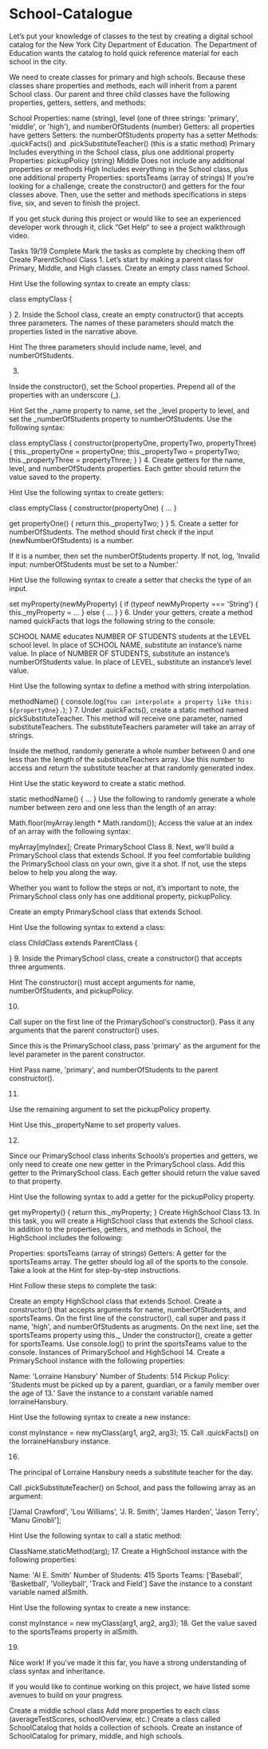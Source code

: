 # School-Catalogue

Let’s put your knowledge of classes to the test by creating a digital school catalog for the New York City Department of Education. The Department of Education wants the catalog to hold quick reference material for each school in the city.

We need to create classes for primary and high schools. Because these classes share properties and methods, each will inherit from a parent School class. Our parent and three child classes have the following properties, getters, setters, and methods:

School
Properties: name (string), level (one of three strings: 'primary', 'middle', or 'high'), and numberOfStudents (number)
Getters: all properties have getters
Setters: the numberOfStudents property has a setter
Methods: .quickFacts() and .pickSubstituteTeacher() (this is a static method)
Primary
Includes everything in the School class, plus one additional property
Properties: pickupPolicy (string)
Middle
Does not include any additional properties or methods
High
Includes everything in the School class, plus one additional property
Properties: sportsTeams (array of strings)
If you’re looking for a challenge, create the constructor() and getters for the four classes above. Then, use the setter and methods specifications in steps five, six, and seven to finish the project.

If you get stuck during this project or would like to see an experienced developer work through it, click “Get Help“ to see a project walkthrough video.

Tasks
19/19 Complete
Mark the tasks as complete by checking them off
Create ParentSchool Class
1.
Let’s start by making a parent class for Primary, Middle, and High classes. Create an empty class named School.


Hint
Use the following syntax to create an empty class:

class emptyClass {
 
}
2.
Inside the School class, create an empty constructor() that accepts three parameters. The names of these parameters should match the properties listed in the narrative above.


Hint
The three parameters should include name, level, and numberOfStudents.

3.
Inside the constructor(), set the School properties. Prepend all of the properties with an underscore (_).


Hint
Set the _name property to name, set the _level property to level, and set the _numberOfStudents property to numberOfStudents. Use the following syntax:

class emptyClass {
  constructor(propertyOne, propertyTwo, propertyThree) {
    this._propertyOne = propertyOne;
    this._propertyTwo = propertyTwo;
    this._propertyThree = propertyThree;
  } 
}
4.
Create getters for the name, level, and numberOfStudents properties. Each getter should return the value saved to the property.


Hint
Use the following syntax to create getters:

class emptyClass {
  constructor(propertyOne) {
    ...
  } 
 
  get propertyOne() {
    return this._propertyTwo;
  }
}
5.
Create a setter for numberOfStudents. The method should first check if the input (newNumberOfStudents) is a number.

If it is a number, then set the numberOfStudents property. If not, log, 'Invalid input: numberOfStudents must be set to a Number.'


Hint
Use the following syntax to create a setter that checks the type of an input.

set myProperty(newMyProperty) {
  if (typeof newMyProperty === 'String') {
    this._myProperty = ...
  } else {
    ...
  }
}
6.
Under your getters, create a method named quickFacts that logs the following string to the console:

SCHOOL NAME educates NUMBER OF STUDENTS students at the LEVEL school level.
In place of SCHOOL NAME, substitute an instance’s name value. In place of NUMBER OF STUDENTS, substitute an instance’s numberOfStudents value. In place of LEVEL, substitute an instance’s level value.


Hint
Use the following syntax to define a method with string interpolation.

methodName() {
  console.log(`You can interpolate a property like this: ${propertyOne}.`);
}
7.
Under .quickFacts(), create a static method named pickSubstituteTeacher. This method will receive one parameter, named substituteTeachers. The substituteTeachers parameter will take an array of strings.

Inside the method, randomly generate a whole number between 0 and one less than the length of the substituteTeachers array. Use this number to access and return the substitute teacher at that randomly generated index.


Hint
Use the static keyword to create a static method.

static methodName() {
     ...
}
Use the following to randomly generate a whole number between zero and one less than the length of an array:

Math.floor(myArray.length * Math.random());
Access the value at an index of an array with the following syntax:

myArray[myIndex];
Create PrimarySchool Class
8.
Next, we’ll build a PrimarySchool class that extends School. If you feel comfortable building the PrimarySchool class on your own, give it a shot. If not, use the steps below to help you along the way.

Whether you want to follow the steps or not, it’s important to note, the PrimarySchool class only has one additional property, pickupPolicy.

Create an empty PrimarySchool class that extends School.


Hint
Use the following syntax to extend a class:

class ChildClass extends ParentClass {
 
}
9.
Inside the PrimarySchool class, create a constructor() that accepts three arguments.


Hint
The constructor() must accept arguments for name, numberOfStudents, and pickupPolicy.

10.
Call super on the first line of the PrimarySchool‘s constructor(). Pass it any arguments that the parent constructor() uses.

Since this is the PrimarySchool class, pass 'primary' as the argument for the level parameter in the parent constructor.


Hint
Pass name, 'primary', and numberOfStudents to the parent constructor().

11.
Use the remaining argument to set the pickupPolicy property.


Hint
Use this._propertyName to set property values.

12.
Since our PrimarySchool class inherits Schools‘s properties and getters, we only need to create one new getter in the PrimarySchool class. Add this getter to the PrimarySchool class. Each getter should return the value saved to that property.


Hint
Use the following syntax to add a getter for the pickupPolicy property.

get myProperty() {
  return this._myProperty;
}
Create HighSchool Class
13.
In this task, you will create a HighSchool class that extends the School class. In addition to the properties, getters, and methods in School, the HighSchool includes the following:

Properties: sportsTeams (array of strings)
Getters: A getter for the sportsTeams array. The getter should log all of the sports to the console.
Take a look at the Hint for step-by-step instructions.


Hint
Follow these steps to complete the task:

Create an empty HighSchool class that extends School.
Create a constructor() that accepts arguments for name, numberOfStudents, and sportsTeams.
On the first line of the constructor(), call super and pass it name, 'high', and numberOfStudents as arugments.
On the next line, set the sportsTeams property using this._
Under the constructor(), create a getter for sportsTeams. Use console.log() to print the sportsTeams value to the console.
Instances of PrimarySchool and HighSchool
14.
Create a PrimarySchool instance with the following properties:

Name: 'Lorraine Hansbury'
Number of Students: 514
Pickup Policy: 'Students must be picked up by a parent, guardian, or a family member over the age of 13.'
Save the instance to a constant variable named lorraineHansbury.


Hint
Use the following syntax to create a new instance:

const myInstance = new myClass(arg1, arg2, arg3);
15.
Call .quickFacts() on the lorraineHansbury instance.

16.
The principal of Lorraine Hansbury needs a substitute teacher for the day.

Call .pickSubstituteTeacher() on School, and pass the following array as an argument:

['Jamal Crawford', 'Lou Williams', 'J. R. Smith', 'James Harden', 'Jason Terry', 'Manu Ginobli'];

Hint
Use the following syntax to call a static method:

ClassName.staticMethod(arg);
17.
Create a HighSchool instance with the following properties:

Name: 'Al E. Smith'
Number of Students: 415
Sports Teams: ['Baseball', 'Basketball', 'Volleyball', 'Track and Field']
Save the instance to a constant variable named alSmith.


Hint
Use the following syntax to create a new instance:

const myInstance = new myClass(arg1, arg2, arg3);
18.
Get the value saved to the sportsTeams property in alSmith.

19.
Nice work! If you’ve made it this far, you have a strong understanding of class syntax and inheritance.

If you would like to continue working on this project, we have listed some avenues to build on your progress.

Create a middle school class
Add more properties to each class (averageTestScores, schoolOverview, etc.)
Create a class called SchoolCatalog that holds a collection of schools. Create an instance of SchoolCatalog for primary, middle, and high schools.
